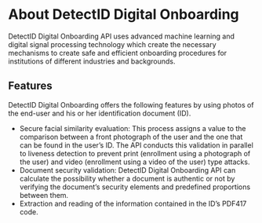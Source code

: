 # About DetectID Digital Onboarding
DetectID Digital Onboarding API uses advanced machine learning and digital signal processing technology which create the necessary mechanisms to create safe and efficient onboarding procedures for institutions of different industries and backgrounds.

## Features
DetectID Digital Onboarding offers the following features by using photos of the end-user and his or her identification document (ID). 

- Secure facial similarity evaluation: This process assigns a value to the comparison between a front photograph of the user and the one that can be found in the user’s ID. The API conducts this validation in parallel to liveness detection to prevent print (enrollment using a photograph of the user) and video (enrollment using a video of the user) type attacks.
- Document security validation: DetectID Digital Onboarding API can calculate the possibility whether a document is authentic or not by verifying the document’s security elements and predefined proportions between them.
- Extraction and reading of the information contained in the ID’s PDF417 code.


